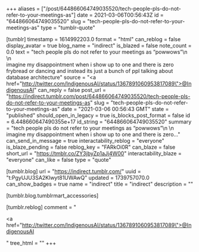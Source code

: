 +++
aliases = ["/post/644866064749035520/tech-people-pls-do-not-refer-to-your-meetings-as"]
date = 2021-03-06T00:56:43Z
id = "644866064749035520"
slug = "tech-people-pls-do-not-refer-to-your-meetings-as"
type = "tumblr-quote"

[tumblr]
timestamp = 1614992203.0
format = "html"
can_reblog = false
display_avatar = true
blog_name = "indirect"
is_blazed = false
note_count = 0.0
text = "tech people pls do not refer to your meetings as &ldquo;powwows&rdquo;\n<br/>\n<br/>imagine my disappointment when i show up to one and there is zero frybread or dancing and instead its just a bunch of ppl talking about database architecture"
source = "<a href=\"http://twitter.com/IndigenousAI/status/1367891060953817089\">@IndigenousAI</a>"
can_reply = false
post_url = "https://indirect.tumblr.com/post/644866064749035520/tech-people-pls-do-not-refer-to-your-meetings-as"
slug = "tech-people-pls-do-not-refer-to-your-meetings-as"
date = "2021-03-06 00:56:43 GMT"
state = "published"
should_open_in_legacy = true
is_blocks_post_format = false
id = 6.448660647490355e+17
id_string = "644866064749035520"
summary = "tech people pls do not refer to your meetings as “powwows”\n \n imagine my disappointment when i show up to one and there is zero..."
can_send_in_message = true
interactability_reblog = "everyone"
is_blaze_pending = false
reblog_key = "FARkOi0R"
can_blaze = false
short_url = "https://tmblr.co/ZY3jbyZp1aJj4W00"
interactability_blaze = "everyone"
can_like = false
type = "quote"

[tumblr.blog]
url = "https://indirect.tumblr.com/"
uuid = "t:PgyUJU3SA2Klwyt81UWAwQ"
updated = 1739757070.0
can_show_badges = true
name = "indirect"
title = "indirect"
description = ""

[tumblr.blog.tumblrmart_accessories]

[tumblr.reblog]
comment = "<p><a href=\"http://twitter.com/IndigenousAI/status/1367891060953817089\">@IndigenousAI</a></p>"
tree_html = ""
+++
